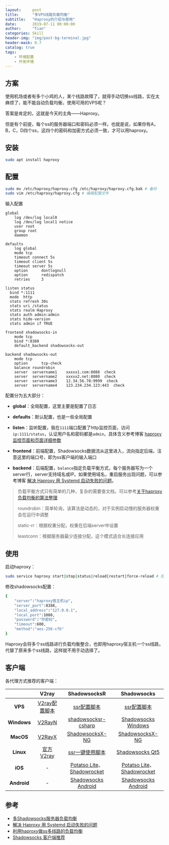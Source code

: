 ```yaml
---
layout:     post
title:      "多VPS线路负载均衡"
subtitle:   "Haproxy的介绍与使用"
date:       2019-07-11 00:00:00
author:     "Tian"
categories: Skill
header-img: "img/post-bg-terminal.jpg"
header-mask: 0.7
catalog: true
tags:
    - 环境配置
    - 开发环境
---
```


## 方案

使用机场或者有多个小鸡的人，某个线路故障了，就得手动切换ss线路，实在太麻烦了，能不能自动负载均衡，使用可用的VPS呢？

答案是肯定的，这就是今天的主角——Haproxy。

但是有个前提，每个ss的服务器端口和密码必须一样。也就是说，如果你有A，B，C，D四个ss，这四个的密码和加密方式必须一致，才可以用haproxy。

## 安装

```bash
sudo apt install haproxy
```

## 配置

```bash
sudo mv /etc/haproxy/haproxy.cfg /etc/haproxy/haproxy.cfg.bak # 备份
sudo vim /etc/haproxy/haproxy.cfg # 编辑配置文件
```

输入配置

```config
global
    log /dev/log local0
    log /dev/log local1 notice
    user root
    group root
    daemon

defaults
    log global
    mode tcp
    timeout connect 5s
    timeout client 5s
    timeout server 5s
    option      dontlognull
    option      redispatch
    retries     3

listen status
  bind *:1111
  mode  http
  stats refresh 30s
  stats uri /status
  stats realm Haproxy  
  stats auth admin:admin
  stats hide-version
  stats admin if TRUE

frontend shadowsocks-in
    mode tcp
    bind *:8388
    default_backend shadowsocks-out

backend shadowsocks-out
    mode tcp
    option      tcp-check
    balance roundrobin
    server  servername1    xxxxx1.com:8088  check
    server  servername2    xxxxx2.net:8080  check
    server  servername3    12.34.56.78:9999  check
    server  servername4    123.234.234.123:443  check
```

配置分为五大部分：

- **global**：全局配置，这里主要是配置了日志

- **defaults**：默认配置，也是一些全局配置

- **listen**：监听配置，我在`1111`端口配置了http监控页面，访问`ip:1111/status`，认证用户名和密码都是`admin`，具体含义参考博客  [haproxy监控页面和页面详细参数](https://www.centos.bz/2018/01/haproxy监控页面-和页面详细参数/)

- **frontend**：前端配置，Shadowsocks数据流从这里进入，流向指定后端，注意这里的端口号，即为ss客户端的输入端口

- **backend**：后端配置，`balance`指定负载平衡方式，每个服务器写为一个server行，server支持域名或IP。如果使用域名，重启服务出现问题，可以参考博客  [解决 Haproxy 用 Systemd 启动失败的问题](https://www.solarck.com/systemd-wait-network-online.html)。

> 负载平衡方式只有简单的几种，复杂的需要查文档，可以参考[关于haproxy负载均衡的算法整理](https://my.oschina.net/BambooLi/blog/506397)
>
> roundrobin：简单轮询，该算法是动态的，对于实例启动慢的服务器权重会在运行中调整
>
> static-rr：根据权重分配，权重在后端server中设置
>
> leastconn：根据服务器最少连接分配，这个模式适合长连接应用

## 使用

启动haproxy：

```bash
sudo service haproxy start|stop|status|reload|restart|force-reload # 控制haproxy的运行
```

修改shadowsocks配置：

```bash
{
    "server":"haproxy宿主机ip",
    "server_port":8388,
    "local_address":"127.0.0.1",
    "local_port":1080,
    "password":"你密码",
    "timeout":600,
    "method":"aes-256-cfb"
}
```

Haproxy会将多个ss线路进行负载均衡整合，也即用haproxy宿主机一个ss线路，代替了原来多个ss线路，这样就不用手动选择了。

## 客户端

各代理方式推荐的客户端：

|             |                            V2ray                             |                         ShadowsocksR                         |                         Shadowsocks                          |
| :---------: | :----------------------------------------------------------: | :----------------------------------------------------------: | :----------------------------------------------------------: |
|   **VPS**   |      [V2ray配置脚本](<https://github.com/233boy/v2ray>)      | [ssr配置脚本](https://raw.githubusercontent.com/ToyoDAdoubi/doubi/master/ssr.sh) | [ssr配置脚本](https://raw.githubusercontent.com/ToyoDAdoubi/doubi/master/ssr.sh) |
| **Windows** | [V2RayN](<https://github.com/233boy/v2ray/wiki/V2RayN%E4%BD%BF%E7%94%A8%E6%95%99%E7%A8%8B>) | [shadowsocksr-csharp](https://github.com/shadowsocksr-backup/shadowsocksr-csharp/releases) | [Shadowsocks Windows](https://github.com/shadowsocks/shadowsocks-windows/releases) |
|  **MacOS**  |    [V2RayX](<https://github.com/Cenmrev/V2RayX/releases>)    | [ShadowsocksX-NG](https://github.com/shadowsocksr-backup/ShadowsocksX-NG/releases) | [ShadowsocksX-NG](https://github.com/shadowsocks/ShadowsocksX-NG/releases) |
|  **Linux**  |            [官方V2ray](<https://www.v2ray.com/>)             | [ssr一键使用脚本](https://github.com/the0demiurge/CharlesScripts/blob/master/charles/bin/ssr) | [Shadowsocks Qt5](https://github.com/shadowsocks/shadowsocks-qt5/wiki/Installation) |
|   **iOS**   |                              -                               | [Potatso Lite](https://itunes.apple.com/app/potatso-lite/id1239860606)、[Shadowrocket](https://itunes.apple.com/app/shadowrocket/id932747118) | [Potatso Lite](https://itunes.apple.com/app/potatso-lite/id1239860606)、[Shadowrocket](https://itunes.apple.com/app/shadowrocket/id932747118) |
| **Android** |                              -                               | [Shadowsocks Android](https://github.com/shadowsocks/shadowsocks-android/releases) | [Shadowsocks Android](https://github.com/shadowsocks/shadowsocks-android/releases) |



## 参考

- [多Shadowsocks服务器负载均衡](https://www.solarck.com/haproxy-shadowsocks-balance.html)
- [解决 Haproxy 用 Systemd 启动失败的问题](https://www.solarck.com/systemd-wait-network-online.html)
- [利用haproxy做ss多线路的负载均衡](https://yuln.com/thread-14-1-1.html)
- [Shadowsocks 客户端推荐](https://www.vpnto.net/posts/shadowsocks-client/)